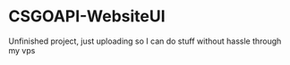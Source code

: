 # CSGOAPI-WebsiteUI
Unfinished project, just uploading so I can do stuff without hassle through my vps

